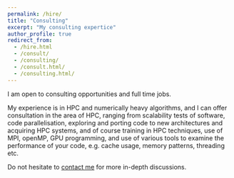 ```yaml
---
permalink: /hire/
title: "Consulting"
excerpt: "My consulting expertice"
author_profile: true
redirect_from: 
  - /hire.html
  - /consult/
  - /consulting/
  - /consult.html/
  - /consulting.html/
---
```


I am open to consulting opportunities and full time jobs.

My experience is in HPC and numerically heavy algorithms, and I can offer consultation in the area of HPC, ranging from scalability tests of software, code parallelisation, exploring and porting code to new architectures and acquiring HPC systems, and of course training in HPC techniques, use of MPI, openMP, GPU programming, and use of various tools to examine the performance of your code, e.g. cache usage, memory patterns, threading etc.

Do not hesitate to [contact me](awennersteen@gmail.com) for more in-depth discussions.

